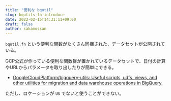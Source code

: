 ```yaml
---
title: "便利な bqutil"
slug: bqutils-fn-introduce
date: 2022-02-15T14:31:11+09:00
draft: false
author: sakamossan
---
```


`bqutil.fn` という便利な関数がたくさん同梱された、データセットが公開されている。

GCP公式が作っている便利な関数群が置かれているデータセットで、日付の計算やURLからパラメータを取り出したりが簡単にできる。

- [GoogleCloudPlatform/bigquery-utils: Useful scripts, udfs, views, and other utilities for migration and data warehouse operations in BigQuery.](https://github.com/GoogleCloudPlatform/bigquery-utils)

ただし、ロケーションが `US` でないと使うことができない。
